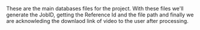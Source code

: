 These are the main databases files for the project. With these files we'll generate the JobID, getting the Reference Id and the file path and finally we are acknowleding the downlaod link of video to the user after processing.
